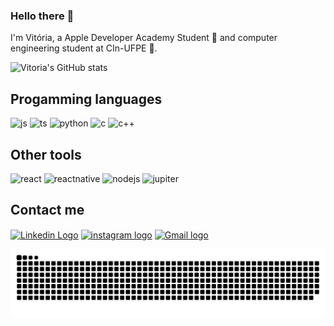 ### Hello there 👋

I'm Vitória, a Apple Developer Academy Student 🍎 and computer engineering student at CIn-UFPE 🤖.

![Vitoria's GitHub stats](https://github-readme-stats.vercel.app/api?username=vitoriapinheiro&show_icons=true&theme=radical)

## Progamming languages

![js](https://img.shields.io/badge/JavaScript-323330?style=for-the-badge&logo=javascript&logoColor=F7DF1E)
![ts](https://img.shields.io/badge/TypeScript-007ACC?style=for-the-badge&logo=typescript&logoColor=white)
![python](https://img.shields.io/badge/Python-3776AB?style=for-the-badge&logo=python&logoColor=white)
![c](https://img.shields.io/badge/C-00599C?style=for-the-badge&logo=c&logoColor=white)
![c++](https://img.shields.io/badge/C%2B%2B-00599C?style=for-the-badge&logo=c%2B%2B&logoColor=white)

## Other tools

![react](https://img.shields.io/badge/React-20232A?style=for-the-badge&logo=react&logoColor=61DAFB)
![reactnative](https://img.shields.io/badge/React_Native-20232A?style=for-the-badge&logo=react&logoColor=61DAFB)
![nodejs](https://img.shields.io/badge/Node.js-339933?style=for-the-badge&logo=nodedotjs&logoColor=white)
![jupiter](https://img.shields.io/badge/Jupyter-F37626.svg?&style=for-the-badge&logo=Jupyter&logoColor=white)

## Contact me

[<img align="center" src="https://github.com/TheDudeThatCode/TheDudeThatCode/blob/master/Assets/Linkedin.svg" alt="Linkedin Logo" width="32">](https://www.linkedin.com/in/vitoria-pinheiro/) 
[<img align="center" src="https://github.com/TheDudeThatCode/TheDudeThatCode/blob/master/Assets/Instagram.svg" alt="instagram logo" width="32">](https://www.instagram.com/vitoria_pinheiro_s/) 
[<img align="center" src="https://github.com/TheDudeThatCode/TheDudeThatCode/blob/master/Assets/Gmail.svg" alt="Gmail logo" height="32">](mailto:vps3@cin.ufpe.br)

![Snake animation](https://github.com/vitoriapinheiro/vitoriapinheiro/blob/output/github-contribution-grid-snake.svg)
<!--
**vitoriapinheiro/vitoriapinheiro** is a ✨ _special_ ✨ repository because its `README.md` (this file) appears on your GitHub profile.

Here are some ideas to get you started:

- 🔭 I’m currently working on ...
- 🌱 I’m currently learning ...
- 👯 I’m looking to collaborate on ...
- 🤔 I’m looking for help with ...
- 💬 Ask me about ...
- 📫 How to reach me: ...
- 😄 Pronouns: ...
- ⚡ Fun fact: ...
-->
